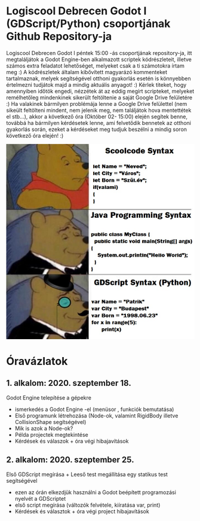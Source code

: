 # Logiscool Debrecen Godot I (GDScript/Python) csoportjának Github Repository-ja
Logiscool Debrecen Godot I péntek 15:00 -ás csoportjának repository-ja, itt megtaláljátok a Godot Engine-ben alkalmazott scriptek kódrészleteit, illetve számos extra feladatot lehetőséget, melyeket csak a ti számotokra írtam meg :) A kódrészletek általam kibővített magyarázó kommenteket tartalmaznak, melyek segítségével otthoni gyakorlás esetén is könnyebben értelmezni tudjátok majd a mindig aktuális anyagot! :)
Kérlek titeket, hogy amennyiben időtök engedi, nézzétek át az eddig megírt scripteket, melyeket remélhetőleg mindenkinek sikerült feltöltenie a saját Google Drive felületére :)
Ha valakinek bármilyen problémája lenne a Google Drive felülettel (nem sikeült feltölteni mindent, nem jelenik meg, nem találjátok hova mentettétek el stb...), akkor a következő óra (Október 02- 15:00) elején segítek benne, továbbá ha bármilyen kérdésetek lenne, ami felvetődik bennetek az otthoni gyakorlás során, ezeket a kérdéseket meg tudjuk beszélni a mindig soron következő óra elején! :)

![Meme](https://raw.githubusercontent.com/Pattesz1998/logiscool_debrecen_godot_I/master/godot_meme_winnieh_the_pooh.jpg)

# Óravázlatok 
## 1. alkalom: 2020. szeptember 18.
Godot Engine telepítése a gépekre
- ismerkedés a Godot Engine -el (menüsor , funkciók bemutatása)
- Első programunk létrehozása (Node-ok, valamint RigidBody illetve CollisionShape segítségével)
- Mik is azok a Node-ok?
- Példa projectek megtekintése
- Kérdések és válaszok + óra végi hibajavítások

## 2. alkalom: 2020. szeptember 25.
Első GDScript megírása + Leeső test megállítása egy statikus test segítségével
- ezen az órán elkezdjük használni a Godot beépített programozási nyelvét a GDScriptet
- első script megírása (változók felvétele, kiíratása var, print)
- Kérdések és választok + óra végi project hibajavítások

